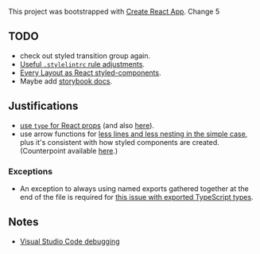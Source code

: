 This project was bootstrapped with [Create React App](https://github.com/facebook/create-react-app). Change 5

## TODO

- check out styled transition group again.
- [Useful `.stylelintrc` rule adjustments](https://github.com/fknussel/atlaskit/blob/764f04f5064afb03f28fe42917ce7d8ba8c1c994/.stylelintrc).
- [Every Layout as React styled-components](https://danscan.github.io/react-every-layout/?path=/story/welcome--base-css).
- Maybe add [storybook docs](https://gist.github.com/shilman/bc9cbedb2a7efb5ec6710337cbd20c0c).

## Justifications

- [use `type` for React props](https://medium.com/@martin_hotell/interface-vs-type-alias-in-typescript-2-7-2a8f1777af4c) (and also [here](https://stackoverflow.com/a/52682220)).
- use arrow functions for [less lines and less nesting in the simple case](https://www.sitepoint.com/es6-arrow-functions-new-fat-concise-syntax-javascript/), plus it's consistent with how styled components are created. (Counterpoint available [here](https://stackoverflow.com/questions/49306148/why-is-arrow-syntax-preferred-over-standard-functions-for-pure-react-components).)

### Exceptions

- An exception to always using named exports gathered together at the end of the file is required for [this issue with exported TypeScript types](https://github.com/Microsoft/TypeScript/issues/21194).

## Notes

- [Visual Studio Code debugging](https://create-react-app.dev/docs/setting-up-your-editor/#visual-studio-code)
